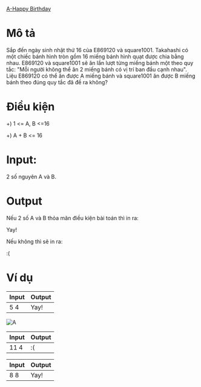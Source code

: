 [A-Happy Birthday](https://atcoder.jp/contests/ABC100/tasks/abc100_a)

# Mô tả
Sắp đến ngày sinh nhật thứ 16 của E869120 và square1001. 
Takahashi có một chiếc bánh hình tròn gồm 16 miếng bánh hình quạt được chia bằng nhau. 
E869120 và square1001 sẽ ăn lần lượt từng miếng bánh một theo quy tắc: "Mỗi người không thể ăn 2 miếng bánh có vị trí ban đầu cạnh nhau". 
Liệu E869120 có thể ăn được A miếng bánh và square1001 ăn được B miếng bánh theo đúng quy tắc đã đề ra không?

# Điều kiện 
+) 1 <= A, B <=16

+) A + B <= 16

# Input:
2 số nguyên A và B.

# Output
Nếu 2 số A và B thỏa mãn điều kiện bài toán thì in ra:

Yay!

Nếu không thì sẽ in ra:

:(

# Ví dụ
| Input | Output |
| ----- | ----- |
| 5 4 | Yay! |

![A](https://img.atcoder.jp/abc100/e87fa456a900ac9ae36671ae8bd5eeea.png)

| Input | Output |
| ----- | ----- |
| 11 4 | :( |

| Input | Output |
| ----- | ----- |
| 8 8 | Yay! |
